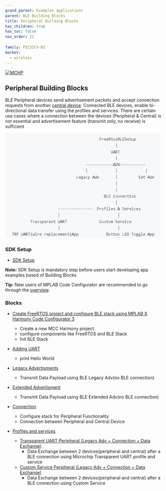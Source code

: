 ```yaml
---
grand_parent: Examples applications
parent: BLE Building Blocks
title: Peripheral Building Blocks
has_children: true
has_toc: false
nav_order: 22

family: PIC32CX-BZ
market:
  - wireless
---
```

[![MCHP](https://www.microchip.com/ResourcePackages/Microchip/assets/dist/images/logo.png)](https://www.microchip.com)
## Peripheral Building Blocks
BLE Peripheral devices send advertisement packets and accept connection requests from another [central device](../central/readme.md).  Connected BLE devices, enable bi-directional data transfer using the profiles and services. There are certain use cases where a connection between the devices (Peripheral & Central) is not essential and advertisement feature (transmit only, no receive) is sufficient

![](media/image10.PNG)

### SDK Setup
-	[SDK Setup](../../../docs/pic32cx_bz2_wbz45x_sdk_setup.md)

**Note:** SDK Setup is mandatory step before users start developing app examples based of Building Blocks

**Tip:** New users of MPLAB Code Configurator are recommended to go through the [overview](https://onlinedocs.microchip.com/pr/GUID-1F7007B8-9A46-4D03-AEED-650357BA760D-en-US-6/index.html?GUID-B5D058F5-1D0B-4720-8649-ACE5C0EEE2C0).
### Blocks
-   [Create FreeRTOS project and configure BLE stack using MPLAB X Harmony Code Configurator 3](freertos_ble_stack_init_peripheral.md)
	-	Create a new MCC Harmony project
	-	configure components like FreeRTOS and BLE Stack
	-	Init BLE Stack
-   [Adding UART](../chip_peripherals/uart/readme.md)
	-	print Hello World

-   [Legacy Advertisments](legacy_adv_sleep/readme.md)

	-	Transmit Data Payload using BLE Legacy Adv(no BLE connection)
-	[Extended Advertisment](ext_adv/readme.md)
	-	Transmit Data Payload using BLE Extended Adv(no BLE connection)
-   [Connection](connection/readme.md)
	-	Configure stack for Peripheral Functionality
	-	Connection between Peripheral and Central Device
-   [Profiles and services](profiles_services/readme.md)
    -   [Transparent UART Peripheral (Legacy Adv + Connection + Data Exchange)](profiles_services/trp_uart/readme.md)
    	- Data Exchange between 2 devices(peripheral and central) after a BLE connection using Microchip Transparent UART profile and service
    -   [Custom Service Peripheral (Legacy Adv + Connection + Data Exchange)](profiles_services/custom_service/readme.md)
    	- Data Exchange between 2 devices(peripheral and central) after a BLE connection using Custom Service
